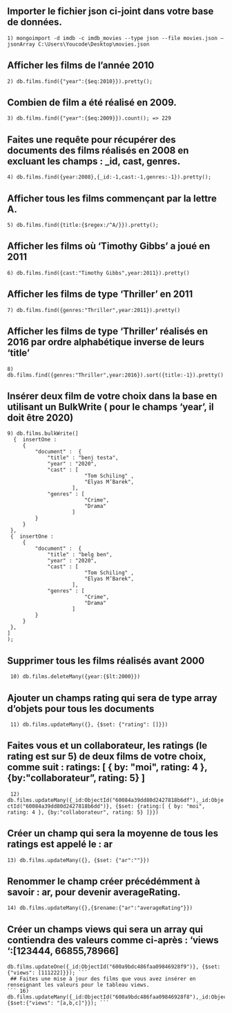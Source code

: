    ## Importer le fichier json ci-joint dans votre base de données.
``` 1) mongoimport -d imdb -c imdb_movies --type json --file movies.json –jsonArray C:\Users\Youcode\Desktop\movies.json ``` 
   ## Afficher les films de l’année 2010
``` 2) db.films.find({"year":{$eq:2010}}).pretty(); ``` 
   ## Combien de film a été réalisé en 2009.
``` 3) db.films.find({"year":{$eq:2009}}).count(); => 229 ``` 
   ## Faites une requête pour récupérer des documents des films réalisés en 2008 en excluant les champs : _id, cast, genres.
``` 4) db.films.find({year:2008},{_id:-1,cast:-1,genres:-1}).pretty(); ``` 
   ## Afficher tous les films commençant par la lettre A.
``` 5) db.films.find({title:{$regex:/^A/}}).pretty(); ``` 
   ## Afficher les films où ‘Timothy Gibbs’ a joué en 2011
``` 6) db.films.find({cast:"Timothy Gibbs",year:2011}).pretty() ``` 
   ## Afficher les films de type ‘Thriller’ en 2011
``` 7) db.films.find({genres:"Thriller",year:2011}).pretty() ``` 
   ## Afficher les films de type ‘Thriller’ réalisés en 2016 par ordre alphabétique inverse de leurs ‘title’
``` 8) db.films.find({genres:"Thriller",year:2016}).sort({title:-1}).pretty() ``` 
   ## Insérer deux film de votre choix dans la base en utilisant un BulkWrite ( pour le champs ‘year’, il doit être 2020)
``` 
9) db.films.bulkWrite(]
  {  insertOne : 
     {
         "document" :  { 
             "title" : "benj testa",
             "year" : "2020", 
             "cast" : [
                         "Tom Schiling" , 
                         "Elyas M’Barek",
                     ], 
             "genres" : [
                         "Crime",
                         "Drama"
                     ]
         }
     }
 },
 {  insertOne : 
     {
         "document" :  { 
             "title" : "belg ben",
             "year" : "2020", 
             "cast" : [
                         "Tom Schiling" , 
                         "Elyas M’Barek",
                     ], 
             "genres" : [
                         "Crime",
                         "Drama"
                     ]
         }
     }
 },
]
);
``` 
  ## Supprimer tous les films réalisés avant 2000
```  10) db.films.deleteMany({year:{$lt:2000}}) ``` 
 ## Ajouter un champs rating qui sera de type array d’objets pour tous les documents
```  11) db.films.updateMany({}, {$set: {"rating": []}}) ``` 
 ## Faites vous et un collaborateur, les ratings (le rating est sur 5) de deux films de votre choix, comme suit : ratings: [ { by: "moi", rating: 4 }, {by:"collaborateur”, rating: 5} ]
```  12) db.films.updateMany({_id:ObjectId("60084a39dd80d2427818b6df"),_id:ObjectId("60084a39dd80d2427818b6dd")}, {$set: {rating:[ { by: "moi", rating: 4 }, {by:"collaborateur", rating: 5} ]}}) ``` 
 ## Créer un champ qui sera la moyenne de tous les ratings est appelé le : ar
``` 13) db.films.updateMany({}, {$set: {"ar":""}}) ``` 
 ## Renommer le champ créer précédémment à savoir : ar, pour devenir averageRating.
``` 14) db.films.updateMany({},{$rename:{"ar":"averageRating"}}) ``` 
 ## Créer un champs views qui sera un array qui contiendra des valeurs comme ci-après : ‘views ‘:[123444, 66855,78966]
``` 15) .db.films.updateOne({_id:ObjectId("600a9bdc486faa09846928f8")}, {$set: {"views": [12344]}});/ 
db.films.updateOne({_id:ObjectId("600a9bdc486faa09846928f9")}, {$set: {"views": [111222]}}); ``` 
 ## Faites une mise à jour des films que vous avez insérer en renseignant les valeurs pour le tableau views.
``` 16) db.films.updateMany({_id:ObjectId("600a9bdc486faa09846928f8"),_id:ObjectId("600a9bdc486faa09846928f9")},{$set:{"views": "[a,b,c]"}}); ``` 
